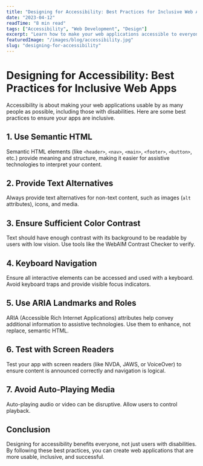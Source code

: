 ```yaml
---
title: "Designing for Accessibility: Best Practices for Inclusive Web Apps"
date: "2023-04-12"
readTime: "8 min read"
tags: ["Accessibility", "Web Development", "Design"]
excerpt: "Learn how to make your web applications accessible to everyone by following these essential best practices."
featuredImage: "/images/blog/accessibility.jpg"
slug: "designing-for-accessibility"
---
```


# Designing for Accessibility: Best Practices for Inclusive Web Apps

Accessibility is about making your web applications usable by as many people as possible, including those with disabilities. Here are some best practices to ensure your apps are inclusive.

## 1. Use Semantic HTML

Semantic HTML elements (like `<header>`, `<nav>`, `<main>`, `<footer>`, `<button>`, etc.) provide meaning and structure, making it easier for assistive technologies to interpret your content.

## 2. Provide Text Alternatives

Always provide text alternatives for non-text content, such as images (`alt` attributes), icons, and media.

## 3. Ensure Sufficient Color Contrast

Text should have enough contrast with its background to be readable by users with low vision. Use tools like the WebAIM Contrast Checker to verify.

## 4. Keyboard Navigation

Ensure all interactive elements can be accessed and used with a keyboard. Avoid keyboard traps and provide visible focus indicators.

## 5. Use ARIA Landmarks and Roles

ARIA (Accessible Rich Internet Applications) attributes help convey additional information to assistive technologies. Use them to enhance, not replace, semantic HTML.

## 6. Test with Screen Readers

Test your app with screen readers (like NVDA, JAWS, or VoiceOver) to ensure content is announced correctly and navigation is logical.

## 7. Avoid Auto-Playing Media

Auto-playing audio or video can be disruptive. Allow users to control playback.

## Conclusion

Designing for accessibility benefits everyone, not just users with disabilities. By following these best practices, you can create web applications that are more usable, inclusive, and successful. 
